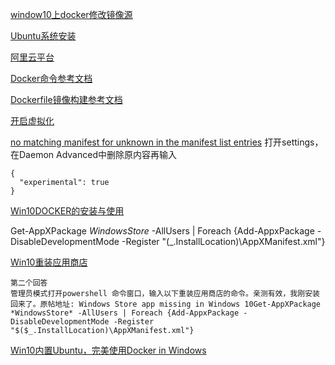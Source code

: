 [window10上docker修改镜像源](https://blog.csdn.net/my__holiday/article/details/79111397)

[Ubuntu系统安装](https://morvanzhou.github.io/tutorials/others/linux-basic/1-2-install/)

[阿里云平台](https://cr.console.aliyun.com/cn-hangzhou/instances/repositories)

[Docker命令参考文档](https://docs.docker.com/engine/reference/commandline/cli/?spm=5176.8351553.0.0.7f231991pCVTbc)

[Dockerfile镜像构建参考文档](https://docs.docker.com/engine/reference/builder/?spm=5176.8351553.0.0.7f231991pCVTbc)

[开启虚拟化](https://blog.csdn.net/hunan961/article/details/79484098)

[no matching manifest for unknown in the manifest list entries](https://blog.csdn.net/u013948858/article/details/80811986)
打开settings，在Daemon Advanced中删除原内容再输入
```
{
  "experimental": true
}
```

[Win10DOCKER的安装与使用](https://blog.csdn.net/hunan961/article/details/79484098)

Get-AppXPackage *WindowsStore* -AllUsers | Foreach {Add-AppxPackage -DisableDevelopmentMode -Register "$($_.InstallLocation)\AppXManifest.xml"}

[Win10重装应用商店](https://www.zhihu.com/question/36090296)
```
第二个回答
管理员模式打开powershell 命令窗口，输入以下重装应用商店的命令。亲测有效，我刚安装回来了。原帖地址: Windows Store app missing in Windows 10Get-AppXPackage *WindowsStore* -AllUsers | Foreach {Add-AppxPackage -DisableDevelopmentMode -Register "$($_.InstallLocation)\AppXManifest.xml"}
```

[Win10内置Ubuntu，完美使用Docker in Windows](https://www.jianshu.com/p/97d16b68045f)
